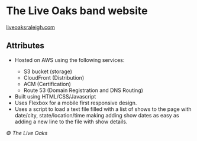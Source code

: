 # The Live Oaks band website

[liveoaksraleigh.com](https://www.liveoaksraleigh.com)

## Attributes

<ul>
    <li>Hosted on AWS using the following services:</li>
        <ul>
            <li>S3 bucket (storage)</li>
            <li>CloudFront (Distribution)</li>
            <li>ACM (Certification)</li>
            <li>Route 53 (Domain Registration and DNS Routing)</li>
        </ul>
    <li>Built using HTML/CSS/Javascript</li>
    <li>Uses Flexbox for a mobile first responsive design.
    <li>Uses a script to load a text file filled with a list of shows to the page with date/city, state/location/time making adding show dates as easy as adding a new line to the file with show details.</li>
</ul>

_&copy; The Live Oaks_
